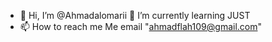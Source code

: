 - 👋 Hi, I’m @Ahmadalomarii
🌱 I’m currently learning JUST
- 📫 How to reach me Me email "ahmadflah109@gmail.com"

<!---
.
--->
